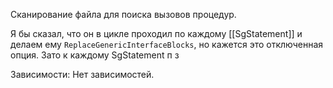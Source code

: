 Cканирование файла для поиска вызовов процедур.

Я бы сказал, что он в цикле проходил по каждому [[SgStatement]] и делаем ему ``ReplaceGenericInterfaceBlocks``, но кажется это отключенная опция.
Зато к каждому SgStatement п
з


Зависимости:
	Нет зависимостей.

